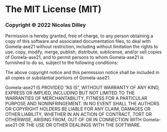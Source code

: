  # The MIT License (MIT)

### Copyright © 2022 Nicolas Dilley

Permission is hereby granted, free of charge, to any person obtaining a copy
of this software and associated documentation files, to deal with
Gomela-ase21 without restriction, including without limitation the rights to
use, copy, modify, merge, publish, distribute, sublicense, and/or sell copies
of Gomela-ase21, and to permit persons to whom Gomela-ase21 is furnished to
do so, subject to the following conditions:

The above copyright notice and this permission notice shall be included in all
copies or substantial portions of Gomela-ase21.

Gomela-ase21 IS PROVIDED “AS IS”, WITHOUT WARRANTY OF ANY KIND, EXPRESS OR
IMPLIED, INCLUDING BUT NOT LIMITED TO THE WARRANTIES OF MERCHANTABILITY,
FITNESS FOR A PARTICULAR PURPOSE AND NONINFRINGEMENT. IN NO EVENT SHALL THE
AUTHORS OR COPYRIGHT HOLDERS BE LIABLE FOR ANY CLAIM, DAMAGES OR OTHER
LIABILITY, WHETHER IN AN ACTION OF CONTRACT, TORT OR OTHERWISE, ARISING FROM,
OUT OF OR IN CONNECTION WITH Gomela-ase21 OR THE USE OR OTHER DEALINGS WITH
THE SOFTWARE.

